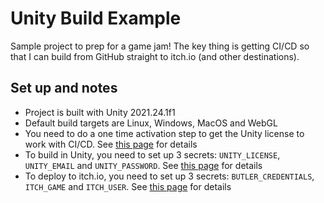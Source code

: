 # Unity Build Example

Sample project to prep for a game jam! The key thing is getting CI/CD so that I can build from GitHub straight to itch.io (and other destinations).

## Set up and notes

- Project is built with Unity 2021.24.1f1
- Default build targets are Linux, Windows, MacOS and WebGL
- You need to do a one time activation step to get the Unity license to work with CI/CD. See [this page](https://game.ci/docs/github/activation/) for details
- To build in Unity, you need to set up 3 secrets: `UNITY_LICENSE`, `UNITY_EMAIL` and `UNITY_PASSWORD`. See [this page](https://game.ci/docs/github/activation/) for details
- To deploy to itch.io, you need to set up 3 secrets: `BUTLER_CREDENTIALS`, `ITCH_GAME` and `ITCH_USER`. See [this page](https://itch.io/docs/butler/login.html) for details
